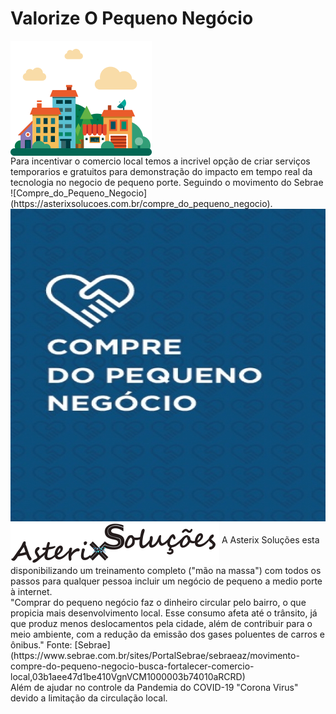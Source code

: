# Valorize O Pequeno Negócio

<img src="img/bairro-png.png" alt="Pequeno_Negocio" height="184" width="226" align="middle">
<br/>
Para incentivar o comercio local temos a incrivel opção de criar serviços temporarios e gratuitos para demonstração do impacto em tempo real da tecnologia no negocio de pequeno porte.
Seguindo o movimento do Sebrae ![Compre_do_Pequeno_Negocio](https://asterixsolucoes.com.br/compre_do_pequeno_negocio).
<img src="img/compredopequenonegociosebrae.jpg" alt="Compre_do_Pequeno_Negocio_-_Sebrae" height="500" width="566" align="middle">
<img src="img/AsterixSolucoes_logo.png" alt="Compre do Pequeno Negocio - Sebrae" height="70" width="334" align="middle">
A Asterix Soluções esta disponibilizando um treinamento completo ("mão na massa") com todos os passos para qualquer pessoa incluir um negócio de pequeno a medio porte à internet.
<br/>
"Comprar do pequeno negócio faz o dinheiro circular pelo bairro, o que propicia mais desenvolvimento local. Esse consumo afeta até o 
trânsito, já que produz menos deslocamentos pela cidade, além de contribuir para o meio ambiente, com a redução da emissão dos gases poluentes de carros e ônibus." Fonte: [Sebrae](https://www.sebrae.com.br/sites/PortalSebrae/sebraeaz/movimento-compre-do-pequeno-negocio-busca-fortalecer-comercio-local,03b1aee47d1be410VgnVCM1000003b74010aRCRD)
<br/>
Além de ajudar no controle da Pandemia do COVID-19 "Corona Virus" devido a limitação da circulação local.

